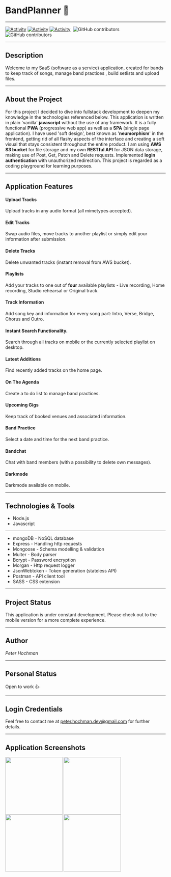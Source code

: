 # BandPlanner 🎵
____________________________________________________________________________________________________________________________________________________________________
[![Activity](https://img.shields.io/github/last-commit/pjhochman/MusicPlayer/main)]()&nbsp;[![Activity](https://img.shields.io/website?url=https%3A%2F%2Fobscure-shore-89574.herokuapp.com%2F)]()&nbsp;[![Activity](https://img.shields.io/github/languages/top/Pjhochman/MusicPlayer)]()&nbsp;
![GitHub contributors](https://img.shields.io/github/contributors/Pjhochman/MusicPlayer)&nbsp;
![GitHub contributors](https://img.shields.io/badge/status-open%20to%20work-important)
____________________________________________________________________________________________________________________________________________________________________

## Description
Welcome to my SaaS (software as a service) application, created for bands to keep track of songs, manage band practices , build setlists and upload files. 
____________________________________________________________________________________________________________________________________________________________________

## About the Project
For this project I decided to dive into fullstack development to deepen my knowledge in the technologies referenced below. This application is written in plain 'vanilla' **javascript** without the use of any framework. It is a fully functional **PWA** (progressive web app) as well as a **SPA** (single page application). I have used 'soft design', best known as '**neumorphism**' in the frontend, getting rid of all flashy aspects of the interface and creating a soft visual that stays consistent throughout the entire product. I am using **AWS S3 bucket** for file storage and my own **RESTful API** for JSON data storage, making use of Post, Get, Patch and Delete requests. Implemented **login authentication** with unauthorized redirection. This project is regarded as a coding playground for learning purposes.
____________________________________________________________________________________________________________________________________________________________________

## Application Features
#### Upload Tracks
Upload tracks in any audio format (all mimetypes accepted).
#### Edit Tracks 
Swap audio files, move tracks to another playlist or simply edit your information after submission. 
#### Delete Tracks
Delete unwanted tracks (instant removal from AWS bucket).
#### Playlists
Add your tracks to one out of **four** available playlists - Live recording, Home recording, Studio rehearsal or Original track.
#### Track Information
Add song key and information for every song part: Intro, Verse, Bridge, Chorus and Outro.
#### Instant Search Functionality.
Search through all tracks on mobile or the currently selected playlist on desktop. 
#### Latest Additions
Find recently added tracks on the home page. 
#### On The Agenda
Create a to do list to manage band practices.
#### Upcoming Gigs
Keep track of booked venues and associated information.
#### Band Practice
Select a date and time for the next band practice. 
#### Bandchat
Chat with band members (with a possibility to delete own messages).
#### Darkmode
Darkmode available on mobile.
____________________________________________________________________________________________________________________________________________________________________

## Technologies & Tools

- Node.js
- Javascript
____________

- mongoDB - NoSQL database
- Express - Handling http requests
- Mongoose - Schema modelling & validation
- Multer - Body parser
- Bcrypt - Password encryption
- Morgan - Http request logger
- JsonWebtoken - Token generation (stateless API)
- Postman - API client tool
- SASS - CSS extension

____________________________________________________________________________________________________________________________________________________________________

## Project Status
This application is under constant development.
Please check out to the mobile version for a more complete experience.
____________________________________________________________________________________________________________________________________________________________________

## Author
*Peter Hochman*
____________________________________________________________________________________________________________________________________________________________________

## Personal Status
Open to work 👍
____________________________________________________________________________________________________________________________________________________________________

## Login Credentials
Feel free to contact me at peter.hochman.dev@gmail.com for further details.
____________________________________________________________________________________________________________________________________________________________________

## Application Screenshots
<img src="https://user-images.githubusercontent.com/55486572/113491394-bc686a00-94d0-11eb-8a94-58172f38efc9.jpg" width="180" align="left">
<img src="https://user-images.githubusercontent.com/55486572/113491445-2bde5980-94d1-11eb-9c84-33e054fe4619.jpg" width="180" align="left">
<img src="https://user-images.githubusercontent.com/55486572/113491448-2f71e080-94d1-11eb-82b2-a24a01c5125c.jpg" width="180" align="left">
<img src="https://user-images.githubusercontent.com/55486572/113491514-942d3b00-94d1-11eb-9df1-98a206134950.jpg" width="180" align="left">


